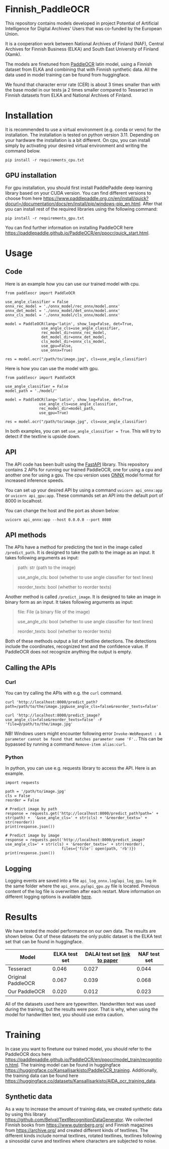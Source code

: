# Finnish_PaddleOCR

This repository contains models developed in project Potential of Artificial Intelligence for Digital Archives' Users that was co-funded by the European Union. 

It is a cooperation work between National Archives of Finland (NAF), Central Archives for Finnish Business (ELKA) and South East University of Finland (Xamk).

The models are finetuned from [PaddleOCR](https://github.com/PaddlePaddle/PaddleOCR/blob/main/README_en.md) latin model, using a Finnish dataset from ELKA and combining that with Finnish synthetic data. All the data used in model training can be found from huggingface.

We found that character error rate (CER) is about 3 times smaller than with the base model in our tests ja 2 times smaller compared to Tesseract in Finnish datasets from ELKA and National Archives of Finland.
   
# Installation

It is recommended to use a virtual environment (e.g. conda or venv) for the installation. The installation is tested on python version 3.11. Depending on your hardware the installation is a bit different. On cpu, you can install simply by activating your desired virtual environment and writing the command below.

`pip install -r requirements_cpu.txt`

## GPU installation

For gpu installation, you should first install PaddlePaddle deep learning library based on your CUDA version. You can find different versions to choose from here https://www.paddlepaddle.org.cn/en/install/quick?docurl=/documentation/docs/en/install/pip/windows-pip_en.html. After that you can install rest of the required libraries using the following command:

`pip install -r requirements_gpu.txt`

You can find further information on installing PaddleOCR here https://paddlepaddle.github.io/PaddleOCR/en/ppocr/quick_start.html. 

# Usage 

## Code 

Here is an example how you can use our trained model with cpu. 

```
from paddleocr import PaddleOCR

use_angle_classifier = False
onnx_rec_model = './onnx_model/rec_onnx/model.onnx'
onnx_det_model = './onnx_model/det_onnx/model.onnx'
onnx_cls_model = './onnx_model/cls_onnx/model.onnx'

model = PaddleOCR(lang='latin', show_log=False, det=True, 
                use_angle_cls=use_angle_classifier,
                rec_model_dir=onnx_rec_model, 
                det_model_dir=onnx_det_model,
                cls_model_dir=onnx_cls_model,
                use_gpu=False,
                use_onnx=True)

res = model.ocr("/path/to/image.jpg", cls=use_angle_classifier)
```

Here is how you can use the model with gpu.


```
from paddleocr import PaddleOCR

use_angle_classifier = False
model_path = './model/'

model = PaddleOCR(lang='latin', show_log=False, det=True, 
               use_angle_cls=use_angle_classifier,
               rec_model_dir=model_path, 
               use_gpu=True)

res = model.ocr("/path/to/image.jpg", cls=use_angle_classifier)
```

In both examples, you can set `use_angle_classifier = True`. This will try to detect if the textline is upside down.   

## API

The API code has been built using the [FastAPI](https://fastapi.tiangolo.com/) library. This repository contains 2 APIs for running our trained PaddleOCR, one for using a cpu and another one for using a gpu. The cpu version uses [ONNX](https://onnx.ai/) model format for increased inference speeds. 

You can set up your desired API by using a command `uvicorn api_onnx:app` or `uvicorn api_gpu:app`. These commands set an API into the default port of 8000 in localhost. 

You can change the host and the port as shown below:

`uvicorn api_onnx:app --host 0.0.0.0 --port 8080`

## API methods 

The APIs have a method for predicting the text in the image called `/predict_path`. It is designed to take the path to the image as an input. It takes following arguments as input:

>   path: str (path to the image)
>   
>   use_angle_cls: bool (whether to use angle classifier for text lines)
>   
>   reorder_texts: bool (whether to reorder texts)

Another method is called `/predict_image`. It is designed to take an image in binary form as an input. It takes following arguments as input:

> file: File (a binary file of the image)
>
> use_angle_cls: bool (whether to use angle classifier for text lines)
>   
> reorder_texts: bool (whether to reorder texts)

Both of these methods output a list of textline detections. The detections include the coordinates, recognized text and the confidence value. If PaddleOCR does not recognize anything the output is empty. 

## Calling the APIs

### Curl

You can try calling the APIs with e.g. the `curl` command. 

`curl 'http://localhost:8000/predict_path?path=/path/to/the/image.jpg&use_angle_cls=false&reorder_texts=false'`

`curl 'http://localhost:8000/predict_image?use_angle_cls=false&reorder_texts=false' -F 'file=@/path/to/the/image.jpg'`

NB! Windows users might encounter following error `Invoke-WebRequest : A parameter cannot be found that matches parameter name 'F'.`. This can be bypassed by running a command `Remove-item alias:curl`.

### Python

In python, you can use e.g. requests library to access the API. Here is an example.

```
import requests

path = '/path/to/image.jpg'
cls = False
reorder = False

# Predict image by path
response = requests.get('http://localhost:8000/predict_path?path=' + str(path) +  '&use_angle_cls=' + str(cls) + '&reorder_texts=' + str(reorder))
print(response.json())

# Predict image by image
response = requests.post('http://localhost:8000/predict_image?use_angle_cls=' + str(cls) + '&reorder_texts=' + str(reorder), 
                         files={'file': open(path, 'rb')})
print(response.json())
```

## Logging

Logging events are saved into a file `api_log_onnx.log`/`api_log_gpu.log` in the same folder where the `api_onnx.py`/`api_gpu.py` file is located. Previous content of the log file is overwritten after each restart. More information on different logging options is available [here](https://docs.python.org/3/library/logging.html).

# Results

We have tested the model performance on our own data. The results are shown below. Out of these datasets the only public dataset is the ELKA test set that can be found in huggingface. 

| Model      | ELKA test set | DALAI test set [link to paper](https://ieeexplore.ieee.org/abstract/document/10252214)  | NAF test set
| ----------- | ----------- | ------| - |
| Tesseract      |    0.046    | 0.027 | 0.044
| Original PaddleOCR   |   0.067   | 0.039 | 0.068
| Our PaddleOCR | 0.020 | 0.012 | 0.023

All of the datasets used here are typewritten. Handwritten text was used during the training, but the results were poor. That is why, when using the model for handwritten text, you should use extra caution. 

# Training

In case you want to finetune our trained model, you should refer to the PaddleOCR docs here https://paddlepaddle.github.io/PaddleOCR/en/ppocr/model_train/recognition.html. The training model can be found in huggingface https://huggingface.co/Kansallisarkisto/PaddleOCR_training. Additionally, the training data can be found here https://huggingface.co/datasets/Kansallisarkisto/AIDA_ocr_training_data. 

## Synthetic data

As a way to increase the amount of training data, we created synthetic data by using this library https://github.com/Belval/TextRecognitionDataGenerator. We collected Finnish books from https://www.gutenberg.org/ and Finnish magazines from https://archive.org/ and created different kinds of textlines. The different kinds include normal textlines, rotated textlines, textlines following a sinosoidal curve and textlines where characters are subjected to noise. 
